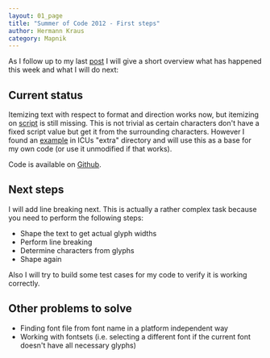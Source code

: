 ```yaml
---
layout: 01_page
title: "Summer of Code 2012 - First steps"
author: Hermann Kraus
category: Mapnik
---
```


As I follow up to my last [post](http://mapnik.org/news/2012/06/19/gsoc2012-status/) I will give a short overview what has happened this week and what I will do next:
    
## Current status

Itemizing text with respect to format and direction works now, but itemizing on [script](http://unicode.org/reports/tr24/) is still missing. This is not trivial as certain characters don't have a fixed script value but get it from the surrounding characters.
However I found an [example](http://source.icu-project.org/repos/icu/icu/trunk/source/extra/scrptrun/) in ICUs "extra" directory and will use this as a base for my own code (or use it unmodified if that works).

Code is available on [Github](https://github.com/herm/harfbuzz-test).

## Next steps

I will add line breaking next. This is actually a rather complex task because you need to perform the following steps:
    
* Shape the text to get actual glyph widths
* Perform line breaking
* Determine characters from glyphs
* Shape again

Also I will try to build some test cases for my code to verify it is working correctly.

## Other problems to solve

* Finding font file from font name in a platform independent way
* Working with fontsets (i.e. selecting a different font if the current font doesn't have all necessary glyphs)
